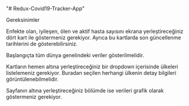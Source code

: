 "# Redux-Covid19-Tracker-App" 

Gereksinimler

Enfekte olan, iyileşen, ölen ve aktif hasta sayısını ekrana yerleştireceğiniz dört kart ile göstermeniz gerekiyor. Ayrıca bu kartlarda son güncellenme tarihlerini de gösterebilirsiniz.

Başlangıçta tüm dünya genelindeki veriler gösterilmelidir.

Kartların hemen altına yerleştireceğiniz bir dropdown içerisinde ülkeleri listelemeniz gerekiyor. Buradan seçilen herhangi ülkenin detay bilgileri görüntülenebilmelidir.

Sayfanın altına yerleştireceğiniz bölümde ise verileri grafik olarak göstermeniz gerekiyor.
